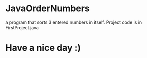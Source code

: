 # JavaOrderNumbers
a program that sorts 3 entered numbers in itself. Project code is in FirstProject.java
# Have a nice day :)
